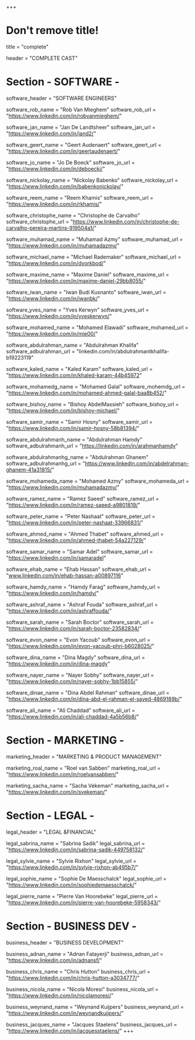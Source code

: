 +++
# Don't remove title!
title = "complete"

header = "COMPLETE CAST"

# Section - SOFTWARE -
software_header = "SOFTWARE ENGINEERS"

software_rob_name = "Rob Van Mieghem"
software_rob_url = "https://www.linkedin.com/in/robvanmieghem/"

software_jan_name = "Jan De Landtsheer"
software_jan_url = "https://www.linkedin.com/in/jand2/"

software_geert_name = "Geert Audenaert"
software_geert_url = "https://www.linkedin.com/in/geertaudenaert/"

software_jo_name = "Jo De Boeck"
software_jo_url = "https://www.linkedin.com/in/deboeckj/"

software_nickolay_name = "Nickolay Babenko"
software_nickolay_url = "https://www.linkedin.com/in/babenkonickolay/"

software_reem_name = "Reem Khamis"
software_reem_url = "https://www.linkedin.com/in/rkhamis/"

software_christophe_name = "Christophe de Carvalho"
software_christophe_url = "https://www.linkedin.com/in/christophe-de-carvalho-pereira-martins-919504a1/"

software_muhamad_name = "Muhamad Azmy"
software_muhamad_url = "https://www.linkedin.com/in/muhamadazmy/"

software_michael_name = "Michael Rademaker"
software_michael_url = "https://www.linkedin.com/in/dvorkbod/"

software_maxime_name = "Maxime Daniel"
software_maxime_url = "https://www.linkedin.com/in/maxime-daniel-29bb8055/"

software_iwan_name = "Iwan Budi Kusnanto"
software_iwan_url = "https://www.linkedin.com/in/iwanbk/"

software_yves_name = "Yves Kerwyn"
software_yves_url = "https://www.linkedin.com/in/yveskerwyn/"

software_mohamed_name = "Mohamed Elawadi"
software_mohamed_url = "https://www.linkedin.com/in/mie00/"

software_abdulrahman_name = "Abdulrahman Khalifa"
software_adbulrahman_url = "linkedin.com/in/abdulrahmantkhalifa-b19223119"

software_kaled_name = "Kaled Karam"
software_kaled_url = "https://www.linkedin.com/in/khaled-karam-44b45972"

software_mohamedg_name = "Mohamed Galal"
software_mohemdg_url = "https://www.linkedin.com/in/mohamed-ahmed-galal-baa8b452/"

software_bishoy_name = "Bishoy AbdelMassieh"
software_bishoy_url = "https://www.linkedin.com/in/bishoy-michael/"

software_samir_name = "Samir Hosny"
software_samir_url = "https://www.linkedin.com/in/samir-hosny-58b81394/"

software_abdulrahmanh_name = "Abdulrahman Hamdy"
software_adbulrahmanh_url = "https://linkedin.com/in/arahmanhamdy"

software_abdulrahmanhg_name = "Abdulrahman Ghanem"
software_adbulrahmanhg_url = "https://www.linkedin.com/in/abdelrahman-ghanem-41a31815/"

software_mohameda_name = "Mohamed Azmy"
software_mohameda_url = "https://www.linkedin.com/in/muhamadazmy/"

software_ramez_name = "Ramez Saeed"
software_ramez_url = "https://www.linkedin.com/in/ramez-saeed-a9801819/"

software_peter_name = "Peter Nashaat"
software_peter_url = "https://www.linkedin.com/in/peter-nashaat-33966831/"

software_ahmed_name = "Ahmed Thabet"
software_ahmed_url = "https://www.linkedin.com/in/ahmed-thabet-54a227129/"

software_samar_name = "Samar Adel"
software_samar_url = "https://www.linkedin.com/in/samaradel"

software_ehab_name = "Ehab Hassan"
software_ehab_url = "www.linkedin.com/in/ehab-hassan-a00897116"

software_hamdy_name = "Hamdy Farag"
software_hamdy_url = "https://www.linkedin.com/in/hamdy/"

software_ashraf_name = "Ashraf Fouda"
software_ashraf_url = "https://www.linkedin.com/in/ashraffouda/"

software_sarah_name = "Sarah Boctor"
software_sarah_url = "https://www.linkedin.com/in/sarah-boctor-23582834/"

software_evon_name = "Evon Yacoub"
software_evon_url = "https://www.linkedin.com/in/evon-yacoub-phri-b6028025/"

software_dina_name = "Dina Magdy"
software_dina_url = "https://www.linkedin.com/in/dina-magdy"

software_nayer_name = "Nayer Sobhy"
software_nayer_url = "https://www.linkedin.com/in/nayer-sobhy-1bb15855/"

software_dinae_name = "Dina Abdel Rahman"
software_dinae_url = "https://www.linkedin.com/in/dina-abd-el-rahman-el-sayed-4869189b/"

software_ali_name = "Ali Chaddad"
software_ali_url = "https://www.linkedin.com/in/ali-chaddad-4a5b56b8/"

# Section - MARKETING -
marketing_header = "MARKETING & PRODUCT MANAGEMENT"

marketing_roal_name = "Roel van Sabben"
marketing_roal_url = "https://www.linkedin.com/in/roelvansabben/"

marketing_sacha_name = "Sacha Vekeman"
marketing_sacha_url = "https://www.linkedin.com/in/svekeman/"

# Section - LEGAL -
legal_header = "LEGAL &FINANCIAL"

legal_sabrina_name = "Sabrina Sadik"
legal_sabrina_url = "https://www.linkedin.com/in/sabrina-sadik-449758132/"

legal_sylvie_name = "Sylvie Rixhon"
legal_sylvie_url = "https://www.linkedin.com/in/sylvie-rixhon-ab495b7/"

legal_sophie_name = "Sophie De Maesschalck"
legal_sophie_url = "https://www.linkedin.com/in/sophiedemaesschalck/"

legal_pierre_name = "Pierre Van Hoorebeke"
legal_pierre_url = "https://www.linkedin.com/in/pierre-van-hoorebeke-5958343/"

# Section - BUSINESS DEV -
business_header = "BUSINESS DEVELOPMENT"

business_adnan_name = "Adnan Fatayerji"
business_adnan_url = "https://www.linkedin.com/in/adnansf/"

business_chris_name = "Chris Hutton"
business_chris_url = "https://www.linkedin.com/in/chris-hutton-a3034777/"

business_nicola_name = "Nicola Moresi"
business_nicola_url = "https://www.linkedin.com/in/nicolamoresi/"

business_weynand_name = "Weynand Kuijpers"
business_weynand_url = "https://www.linkedin.com/in/weynandkuijpers/"

business_jacques_name = "Jacques Staelens"
business_jacques_url = "https://www.linkedin.com/in/jacquesstaelens/"
+++
